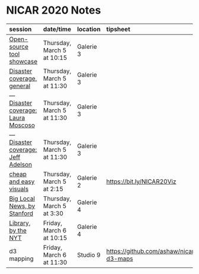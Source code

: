 # NICAR 2020 Notes

session | date/time | location | tipsheet
:-- | :-- | :-- | :--
[Open-source tool showcase](./disaster-coverage.md) | Thursday, March 5 at 10:15 | Galerie 3 | |
[Disaster coverage, general](./disaster-coverage.md) | Thursday, March 5 at 11:30 | Galerie 3 | |
&mdash; [Disaster coverage: Laura Moscoso](./disaster-coverage-moscoso.md) | Thursday, March 5 at 11:30 | Galerie 3 | |
&mdash; [Disaster coverage: Jeff Adelson](./disaster-coverage-adelson.md) | Thursday, March 5 at 11:30 | Galerie 3 | |
[cheap and easy visuals](./tools-you-can-use.md) | Thursday, March 5 at 2:15 | Galerie 2 | https://bit.ly/NICAR20Viz |
[Big Local News, by Stanford](./big-local-news-stanford.md) | Thursday, March 5 at 3:30 | Galerie 4 | |
[Library, by the NYT](./nyt-library.md) | Friday, March 6 at 10:15 | Galerie 4 | |
d3 mapping | Friday, March 6 at 11:30 | Studio 9| https://github.com/ashaw/nicar2020-d3-maps |
